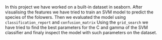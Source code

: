 In this project we have worked on a built-in dataset in seaborn. After visualising the features we have tried to train an SVM model to predict the species of the folowers. 
Then we evaluated the model using `classification_report` and `confusion_matrix`
Using the `grid_search` we have tried to find the best parameters for the C and gamma of the SVM classifier and finaly inspect the model with such parameters on the dataset. 
